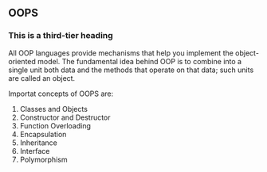 ## OOPS
### This is a third-tier heading
 All OOP languages provide mechanisms that help you implement the object-oriented model. The fundamental idea behind OOP is to combine into a single unit both data and the methods that operate on that data; such units are called an object.

Importat concepts of OOPS are: 
1. Classes and Objects
2. Constructor and Destructor
3. Function Overloading
4. Encapsulation
5. Inheritance
6. Interface
7. Polymorphism